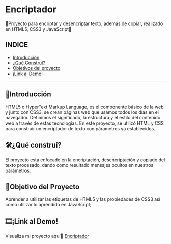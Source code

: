 # Encriptador
📄Proyecto para encriptar y desencriptar texto, además de copiar, realizado en HTML5, CSS3 y JavaScript🔐

## INDICE
* [Introducción](https://github.com/She-Ly/she-ly.github.io/blob/main/README.md#introducci%C3%B3n)
* [¿Qué Construí?](https://github.com/She-Ly/she-ly.github.io/blob/main/README.md#qu%C3%A9-constru%C3%AD)
* [Objetivos del proyecto](https://github.com/She-Ly/she-ly.github.io/blob/main/README.md#objetivo-del-proyecto)
* [¡Link al Demo!](https://github.com/She-Ly/she-ly.github.io/blob/main/README.md#link-al-demo)

***

## 📃Introducción
HTML5 o HyperText Markup Language, es el componente básico de la web y junto con CSS3, se crean páginas web que usamos todos los días en el navegador. Definimos el significado, la estructura y el estilo del contenido web a través de estas tecnologías. En este proyecto, se utilizó HTML y CSS para construir un encriptador de texto con párametros ya establecidos.

## 🛠¿Qué construí?
El proyecto está enfocado en la encriptación, desencriptación y copiado del texto procesado, dando como resultado mensajes ocultos en nuestros parámetros.

## 🎇Objetivo del Proyecto
Aprender a utilizar las etiquetas de HTML5 y las propiedades de CSS3 así como utilizar lo aprendido en JavaScript;

## 🎞¡Link al Demo!
Visualiza mi proyecto aquí🔦 [Encriptador](https://she-ly.github.io/)
